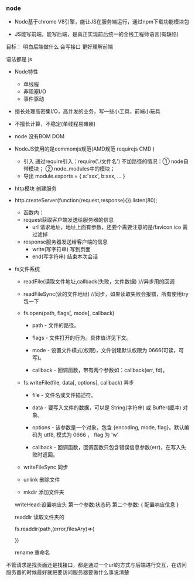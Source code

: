 ### node

- Node基于chrome V8引擎，能让JS在服务端运行，通过npm下载功能模块包

- JS能写前端，能写后端，是真正实现前后统一的全栈工程师语言(有缺陷)

目标：
    明白后端做什么
    会写接口
    更好理解前端

语法都是 js

- Node特性
    - 单线程
    - 非阻塞I/O
    - 事件驱动

- 擅长处理高密集I/O，高并发的业务，写一些小工具，前端小玩具
- 不擅长计算，不稳定(单线程易瘫痪)

- node 没有BOM DOM 

- NodeJS使用的是commomjs规范(AMD规范 requirejs  CMD )
    - 引入
        通过require引入：require('./文件名')
        不加路径的情况：① node自带模块； ② node_modules中的模块；
    - 导出
        module.exports = {
            a:'xxx',
            b:xxx,
            ...
        }

- http模块 创建服务

- http.createServer(function(request,response){}).listen(80);
    - 函数内：
    - request获取客户端发送给服务器的信息
        - url 请求地址，地址上面有参数，还要个需要注意的是/favicon.ico 需过滤掉
    - response服务器发送给客户端的信息
        - write(写字符串)  写到页面
        - end(写字符串)  结束本次会话

- fs文件系统

    - readFile(读取文件地址,callback(失败，文件数据) )//异步用的回调
 
    - readFileSync(读的文件地址) //同步，如果读取失败会报错，所有使用try包一下

    - fs.open(path, flags[, mode], callback)
        - path - 文件的路径。

        - flags - 文件打开的行为。具体值详见下文。

        - mode - 设置文件模式(权限)，文件创建默认权限为 0666(可读，可写)。

        - callback - 回调函数，带有两个参数如：callback(err, fd)。

    - fs.writeFile(file, data[, options], callback) 异步
        - file - 文件名或文件描述符。

        - data - 要写入文件的数据，可以是 String(字符串) 或 Buffer(缓冲) 对象。

        - options - 该参数是一个对象，包含 {encoding, mode, flag}。默认编码为 utf8, 模式为 0666 ， flag 为 'w'

        - callback - 回调函数，回调函数只包含错误信息参数(err)，在写入失败时返回。

    - writeFileSync 同步

    - unlink  删除文件
    - mkdir 添加文件夹

    writeHead:设置响应头
        第一个参数:状态码
        第二个参数:
            {
                配置响应信息
            }

    readdir  读取文件夹的

    fs.readdir(path,(error,filesAry)=>{

    })

    rename  重命名

不管请求是找页面还是找接口，都是通过一个url的方式与后端进行交互，在访问服务器的时候最好就把要访问服务器要做什么事说清楚